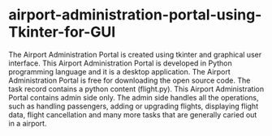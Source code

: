 # airport-administration-portal-using-Tkinter-for-GUI
The Airport Administration Portal is created using tkinter and graphical user interface. This Airport Administration Portal is developed in Python programming language and it is a desktop application. The Airport Administration Portal is free for downloading the open source code. The task record contains a python content (flight.py). This Airport Administration Portal contains admin side only. The admin side handles all the operations, such as handling passengers, adding or upgrading flights, displaying flight data, flight cancellation and many more tasks that are generally caried out in a airport.
